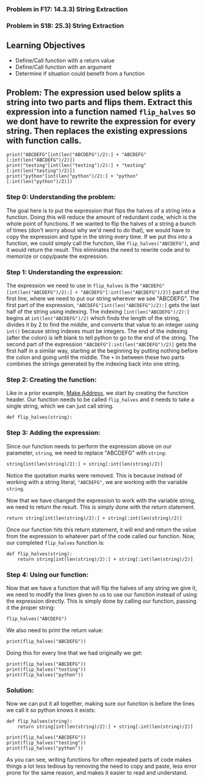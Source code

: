 ### Problem in F17: 14.3.3) String Extraction
### Problem in S18: 25.3) String Extraction

## Learning Objectives
- Define/Call function with a return value
- Define/Call function with an argument
- Determine if situation could benefit from a function

## Problem: The expression used below splits a string into two parts and flips them. Extract this expression into a function named `flip_halves` so we dont have to rewrite the expression for every string. Then replaces the existing expressions with function calls.

	print("ABCDEFG"[int(len("ABCDEFG")/2):] + "ABCDEFG"[:int(len("ABCDEFG")/2)])
	print("testing"[int(len("testing")/2):] + "testing"[:int(len("testing")/2)])
	print("python"[int(len("python")/2):] + "python"[:int(len("python")/2)])

### Step 0: Understanding the problem:
The goal here is to put the expression that flips the halves of a string into a function. Doing this will reduce the amount of redundant code, which is the whole point of functions. If we wanted to flip the halves of a string a bunch of times (don't worry about why we'd need to do that), we would have to copy the expression and type in the string every time. If we put this into a function, we could simply call the function, like `flip_halves("ABCDEFG")`, and it would return the result. This eliminates the need to rewrite code and to memorize or copy/paste the expression. 

### Step 1: Understanding the expression:
The expression we need to use in `flip_halves` is the `"ABCDEFG"[int(len("ABCDEFG")/2):] + "ABCDEFG"[:int(len("ABCDEFG")/2)]` part of the first line, where we need to put our string wherever we see "ABCDEFG". The first part of the expression, `"ABCDEFG"[int(len("ABCDEFG")/2):]` gets the last half of the string using indexing. The indexing `[int(len("ABCDEFG")/2):]` begins at `int(len("ABCDEFG")/2)` which finds the length of the string, divides it by 2 to find the middle, and converts that value to an integer using `int()` because string indexes must be integers. The end of the indexing (after the colon) is left blank to tell python to go to the end of the string. The second part of the expression `"ABCDEFG"[:int(len("ABCDEFG")/2)]` gets the first half in a similar way, starting at the beginning by putting nothing before the colon and going until the middle. The `+` in between these two parts combines the strings generated by the indexing back into one string.

### Step 2: Creating the function: 
Like in a prior example, [Make Address](https://canvas.vt.edu/courses/66476/pages/example-make-address "Make Address"), we start by creating the function header. Our function needs to be called `flip_halves` and it needs to take a single string, which we can just call string. 

	def flip_halves(string):

### Step 3: Adding the expression: 
Since our function needs to perform the expression above on our parameter, `string`, we need to replace "ABCDEFG" with `string`:

	string[int(len(string)/2):] + string[:int(len(string)/2)]
Notice the quotation marks were removed. This is because instead of working with a string literal, `"ABCDEFG"`, we are working with the variable `string`. 

Now that we have changed the expression to work with the variable string, we need to return the result. This is simply done with the return statement.

	return string[int(len(string)/2):] + string[:int(len(string)/2)]
Once our function hits this return statement, it will end and return the value from the expression to whatever part of the code called our function. Now, our completed `flip_halves` function is: 

	def flip_halves(string):
		return string[int(len(string)/2):] + string[:int(len(string)/2)]
		
### Step 4: Using our function:
Now that we have a function that will flip the halves of any string we give it, we need to modify the lines given to us to use our function instead of using the expression directly. This is simply done by calling our function, passing it the proper string:

	flip_halves("ABCDEFG")
We also need to print the return value:

	print(flip_halves("ABCDEFG"))
Doing this for every line that we had originally we get:

	print(flip_halves("ABCDEFG"))
	print(flip_halves("testing"))
	print(flip_halves("python"))
### Solution:
Now we can put it all together, making sure our function is before the lines we call it so python knows it exists:

	def flip_halves(string):
		return string[int(len(string)/2):] + string[:int(len(string)/2)]
		
	print(flip_halves("ABCDEFG"))
	print(flip_halves("testing"))
	print(flip_halves("python"))
	
As you can see, writing functions for often repeated parts of code makes things a lot less tedious by removing the need to copy and paste, less error prone for the same reason, and makes it easier to read and understand. 
	
